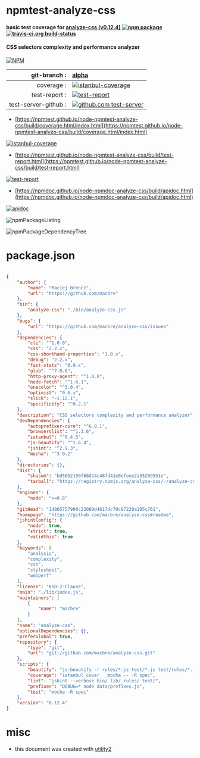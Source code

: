 # npmtest-analyze-css

#### basic test coverage for  [analyze-css (v0.12.4)](https://github.com/macbre/analyze-css#readme)  [![npm package](https://img.shields.io/npm/v/npmtest-analyze-css.svg?style=flat-square)](https://www.npmjs.org/package/npmtest-analyze-css) [![travis-ci.org build-status](https://api.travis-ci.org/npmtest/node-npmtest-analyze-css.svg)](https://travis-ci.org/npmtest/node-npmtest-analyze-css)

#### CSS selectors complexity and performance analyzer

[![NPM](https://nodei.co/npm/analyze-css.png?downloads=true&downloadRank=true&stars=true)](https://www.npmjs.com/package/analyze-css)

| git-branch : | [alpha](https://github.com/npmtest/node-npmtest-analyze-css/tree/alpha)|
|--:|:--|
| coverage : | [![istanbul-coverage](https://npmtest.github.io/node-npmtest-analyze-css/build/coverage.badge.svg)](https://npmtest.github.io/node-npmtest-analyze-css/build/coverage.html/index.html)|
| test-report : | [![test-report](https://npmtest.github.io/node-npmtest-analyze-css/build/test-report.badge.svg)](https://npmtest.github.io/node-npmtest-analyze-css/build/test-report.html)|
| test-server-github : | [![github.com test-server](https://npmtest.github.io/node-npmtest-analyze-css/GitHub-Mark-32px.png)](https://npmtest.github.io/node-npmtest-analyze-css/build/app/index.html) | | build-artifacts : | [![build-artifacts](https://npmtest.github.io/node-npmtest-analyze-css/glyphicons_144_folder_open.png)](https://github.com/npmtest/node-npmtest-analyze-css/tree/gh-pages/build)|

- [https://npmtest.github.io/node-npmtest-analyze-css/build/coverage.html/index.html](https://npmtest.github.io/node-npmtest-analyze-css/build/coverage.html/index.html)

[![istanbul-coverage](https://npmtest.github.io/node-npmtest-analyze-css/build/screenCapture.buildCi.browser.%252Ftmp%252Fbuild%252Fcoverage.lib.html.png)](https://npmtest.github.io/node-npmtest-analyze-css/build/coverage.html/index.html)

- [https://npmtest.github.io/node-npmtest-analyze-css/build/test-report.html](https://npmtest.github.io/node-npmtest-analyze-css/build/test-report.html)

[![test-report](https://npmtest.github.io/node-npmtest-analyze-css/build/screenCapture.buildCi.browser.%252Ftmp%252Fbuild%252Ftest-report.html.png)](https://npmtest.github.io/node-npmtest-analyze-css/build/test-report.html)

- [https://npmdoc.github.io/node-npmdoc-analyze-css/build/apidoc.html](https://npmdoc.github.io/node-npmdoc-analyze-css/build/apidoc.html)

[![apidoc](https://npmdoc.github.io/node-npmdoc-analyze-css/build/screenCapture.buildCi.browser.%252Ftmp%252Fbuild%252Fapidoc.html.png)](https://npmdoc.github.io/node-npmdoc-analyze-css/build/apidoc.html)

![npmPackageListing](https://npmtest.github.io/node-npmtest-analyze-css/build/screenCapture.npmPackageListing.svg)

![npmPackageDependencyTree](https://npmtest.github.io/node-npmtest-analyze-css/build/screenCapture.npmPackageDependencyTree.svg)



# package.json

```json

{
    "author": {
        "name": "Maciej Brencz",
        "url": "https://github.com/macbre"
    },
    "bin": {
        "analyze-css": "./bin/analyze-css.js"
    },
    "bugs": {
        "url": "https://github.com/macbre/analyze-css/issues"
    },
    "dependencies": {
        "cli": "^1.0.0",
        "css": "2.2.x",
        "css-shorthand-properties": "1.0.x",
        "debug": "2.2.x",
        "fast-stats": "0.0.x",
        "glob": "^7.0.6",
        "http-proxy-agent": "^1.0.0",
        "node-fetch": "^1.6.1",
        "onecolor": "^3.0.4",
        "optimist": "0.6.x",
        "slick": "~1.12.1",
        "specificity": "^0.2.1"
    },
    "description": "CSS selectors complexity and performance analyzer",
    "devDependencies": {
        "autoprefixer-core": "^6.0.1",
        "browserslist": "^1.3.6",
        "istanbul": "^0.4.5",
        "js-beautify": "^1.6.4",
        "jshint": "^2.9.3",
        "mocha": "^3.0.2"
    },
    "directories": {},
    "dist": {
        "shasum": "bd5052150f68d14c48fd41e0efeee2a35209551e",
        "tarball": "https://registry.npmjs.org/analyze-css/-/analyze-css-0.12.4.tgz"
    },
    "engines": {
        "node": ">=0.8"
    },
    "gitHead": "1d805757990c22089d4b17dc70c87228a195c761",
    "homepage": "https://github.com/macbre/analyze-css#readme",
    "jshintConfig": {
        "node": true,
        "strict": true,
        "validthis": true
    },
    "keywords": [
        "analysis",
        "complexity",
        "css",
        "stylesheet",
        "webperf"
    ],
    "license": "BSD-2-Clause",
    "main": "./lib/index.js",
    "maintainers": [
        {
            "name": "macbre"
        }
    ],
    "name": "analyze-css",
    "optionalDependencies": {},
    "preferGlobal": true,
    "repository": {
        "type": "git",
        "url": "git://github.com/macbre/analyze-css.git"
    },
    "scripts": {
        "beautify": "js-beautify -r rules/*.js test/*.js test/rules/*.js bin/*.js lib/*.js lib/preprocessors/*.js",
        "coverage": "istanbul cover  _mocha -- -R spec",
        "lint": "jshint --verbose bin/ lib/ rules/ test/",
        "prefixes": "DEBUG=* node data/prefixes.js",
        "test": "mocha -R spec"
    },
    "version": "0.12.4"
}
```



# misc
- this document was created with [utility2](https://github.com/kaizhu256/node-utility2)
